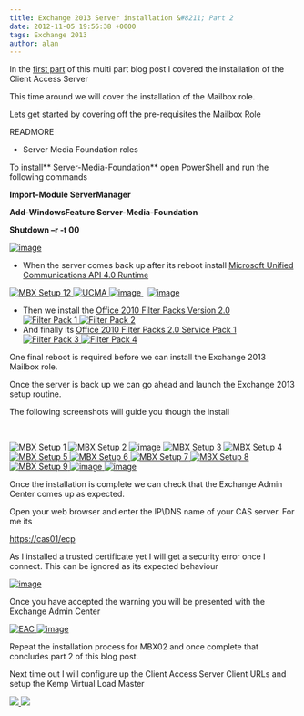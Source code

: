 ```yaml
---
title: Exchange 2013 Server installation &#8211; Part 2
date: 2012-11-05 19:56:38 +0000
tags: Exchange 2013
author: alan
---
```


In the [first part](http://everythingsysadmin.wordpress.com/2012/11/03/exchange-2013-server-installation-part-1/) of this multi part blog post I covered the installation of the Client Access Server

This time around we will cover the installation of the Mailbox role.

Lets get started by covering off the pre-requisites the Mailbox Role

READMORE

- Server Media Foundation roles  

To install** Server-Media-Foundation** open PowerShell and run the following commands

**Import-Module ServerManager**

**Add-WindowsFeature Server-Media-Foundation**

**Shutdown –r -t 00**

[ ![image](http://everythingsysadmin.files.wordpress.com/2012/11/image_thumb.png?w=244&h=67&h=67 "image") ](http://everythingsysadmin.files.wordpress.com/2012/11/image.png)

- When the server comes back up after its reboot install [Microsoft Unified Communications API 4.0 Runtime](http://www.microsoft.com/en-gb/download/details.aspx?id=34992)

[ ![MBX Setup 12](http://everythingsysadmin.files.wordpress.com/2012/11/mbx-setup-12_thumb.png?w=244&h=229 "MBX Setup 12") ](http://everythingsysadmin.files.wordpress.com/2012/11/mbx-setup-12.png) [ ![UCMA](http://everythingsysadmin.files.wordpress.com/2012/11/ucma_thumb.png?w=244&h=229&h=229) ](http://everythingsysadmin.files.wordpress.com/2012/11/ucma.png) [ ![image](http://everythingsysadmin.files.wordpress.com/2012/11/image_thumb3.png?w=244&h=228 "image") ](http://everythingsysadmin.files.wordpress.com/2012/11/image3.png)  [ ![image](http://everythingsysadmin.files.wordpress.com/2012/11/image_thumb4.png?w=244&h=229 "image") ](http://everythingsysadmin.files.wordpress.com/2012/11/image4.png)

- Then we install the [Office 2010 Filter Packs Version 2.0](http://go.microsoft.com/fwlink/?LinkId=191548)  
[ ![Filter Pack 1](http://everythingsysadmin.files.wordpress.com/2012/11/filter-pack-1_thumb.png?w=244&h=201 "Filter Pack 1") ](http://everythingsysadmin.files.wordpress.com/2012/11/filter-pack-1.png) [ ![Filter Pack 2](http://everythingsysadmin.files.wordpress.com/2012/11/filter-pack-2_thumb.png?w=244&h=212 "Filter Pack 2") ](http://everythingsysadmin.files.wordpress.com/2012/11/filter-pack-2.png)
- And finally its [Office 2010 Filter Packs 2.0 Service Pack 1](http://go.microsoft.com/fwlink/?LinkId=262358)  
[ ![Filter Pack 3](http://everythingsysadmin.files.wordpress.com/2012/11/filter-pack-3_thumb.png?w=244&h=155 "Filter Pack 3") ](http://everythingsysadmin.files.wordpress.com/2012/11/filter-pack-3.png) [ ![Filter Pack 4](http://everythingsysadmin.files.wordpress.com/2012/11/filter-pack-4_thumb.png?w=244&h=95 "Filter Pack 4") ](http://everythingsysadmin.files.wordpress.com/2012/11/filter-pack-4.png)

One final reboot is required before we can install the Exchange 2013 Mailbox role.

Once the server is back up we can go ahead and launch the Exchange 2013 setup routine.

The following screenshots will guide you though the install

 

[ ![MBX Setup 1](http://everythingsysadmin.files.wordpress.com/2012/11/mbx-setup-1_thumb.png?w=244&h=214 "MBX Setup 1") ](http://everythingsysadmin.files.wordpress.com/2012/11/mbx-setup-1.png) [ ![MBX Setup 2](http://everythingsysadmin.files.wordpress.com/2012/11/mbx-setup-2_thumb.png?w=244&h=214 "MBX Setup 2") ](http://everythingsysadmin.files.wordpress.com/2012/11/mbx-setup-2.png) [ ![image](http://everythingsysadmin.files.wordpress.com/2012/11/image_thumb5.png?w=244&h=214 "image") ](http://everythingsysadmin.files.wordpress.com/2012/11/image5.png) [ ![MBX Setup 3](http://everythingsysadmin.files.wordpress.com/2012/11/mbx-setup-3_thumb.png?w=244&h=214 "MBX Setup 3") ](http://everythingsysadmin.files.wordpress.com/2012/11/mbx-setup-3.png) [ ![MBX Setup 4](http://everythingsysadmin.files.wordpress.com/2012/11/mbx-setup-4_thumb.png?w=244&h=214 "MBX Setup 4") ](http://everythingsysadmin.files.wordpress.com/2012/11/mbx-setup-4.png) [ ![MBX Setup 5](http://everythingsysadmin.files.wordpress.com/2012/11/mbx-setup-5_thumb.png?w=244&h=214 "MBX Setup 5") ](http://everythingsysadmin.files.wordpress.com/2012/11/mbx-setup-5.png) [ ![MBX Setup 6](http://everythingsysadmin.files.wordpress.com/2012/11/mbx-setup-6_thumb.png?w=244&h=214 "MBX Setup 6") ](http://everythingsysadmin.files.wordpress.com/2012/11/mbx-setup-6.png) [ ![MBX Setup 7](http://everythingsysadmin.files.wordpress.com/2012/11/mbx-setup-7_thumb.png?w=244&h=214 "MBX Setup 7") ](http://everythingsysadmin.files.wordpress.com/2012/11/mbx-setup-7.png) [ ![MBX Setup 8](http://everythingsysadmin.files.wordpress.com/2012/11/mbx-setup-8_thumb.png?w=244&h=214 "MBX Setup 8") ](http://everythingsysadmin.files.wordpress.com/2012/11/mbx-setup-8.png) [ ![MBX Setup 9](http://everythingsysadmin.files.wordpress.com/2012/11/mbx-setup-9_thumb.png?w=244&h=214 "MBX Setup 9") ](http://everythingsysadmin.files.wordpress.com/2012/11/mbx-setup-9.png) [ ![image](http://everythingsysadmin.files.wordpress.com/2012/11/image_thumb6.png?w=244&h=214 "image") ](http://everythingsysadmin.files.wordpress.com/2012/11/image6.png) [ ![image](http://everythingsysadmin.files.wordpress.com/2012/11/image_thumb7.png?w=244&h=214 "image") ](http://everythingsysadmin.files.wordpress.com/2012/11/image7.png)

Once the installation is complete we can check that the Exchange Admin Center comes up as expected.

Open your web browser and enter the IP\DNS name of your CAS server. For me its

[https://cas01/ecp](https://cas01/ecp)

As I installed a trusted certificate yet I will get a security error once I connect. This can be ignored as its expected behaviour

[ ![image](http://everythingsysadmin.files.wordpress.com/2012/11/image_thumb1.png?w=244&h=111 "image") ](http://everythingsysadmin.files.wordpress.com/2012/11/image1.png)

Once you have accepted the warning you will be presented with the Exchange Admin Center

[ ![EAC](http://everythingsysadmin.files.wordpress.com/2012/11/eac_thumb.png?w=244&h=124 "EAC") ](http://everythingsysadmin.files.wordpress.com/2012/11/eac.png) [ ![image](http://everythingsysadmin.files.wordpress.com/2012/11/image_thumb2.png?w=244&h=138 "image") ](http://everythingsysadmin.files.wordpress.com/2012/11/image2.png)

Repeat the installation process for MBX02 and once complete that concludes part 2 of this blog post.

Next time out I will configure up the Client Access Server Client URLs and setup the Kemp Virtual Load Master

    
[ ![](http://feeds.wordpress.com/1.0/comments/everythingsysadmin.wordpress.com/512/) ](http://feeds.wordpress.com/1.0/gocomments/everythingsysadmin.wordpress.com/512/) ![](http://stats.wordpress.com/b.gif?host=everythingsysadmin.wordpress.com&blog=8998607&post=512&subd=everythingsysadmin&ref=&feed=1)
